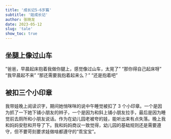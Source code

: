 ```yaml
---
title: '成长记5-6岁篇'
subtitle: '娃成长记'
author: 张晓龙
date: 2023-05-12
slug: 'tale'
show_toc: true
---
```


## 坐腿上像过山车

”爸爸，早晨起床抱着我做你腿上，感觉像过山车，太晃了”
“那你得自己起床呀”
“我早晨起不来”
“那还需要我抱着起来么？”
“还是抱着吧”

## 被扣三个小印章

我带娃晚上阅读识字，期间她悄咪咪的说中午睡觉被扣了 3 个小印章。一个是因为抓了一下她下铺小朋友的辫子，一个是因为和斜上铺小朋友拉手，最后是因为睡觉前去厕所和小朋友说话。作为在幼儿园老被夸的娃，能听出来有点失落。晚上我和妈妈安慰和开导了下。我和妈妈商议一致觉得，幼儿园的基础规则还是需要遵守，但不要苛刻要求娃做啥都遵守的“乖宝宝”。
